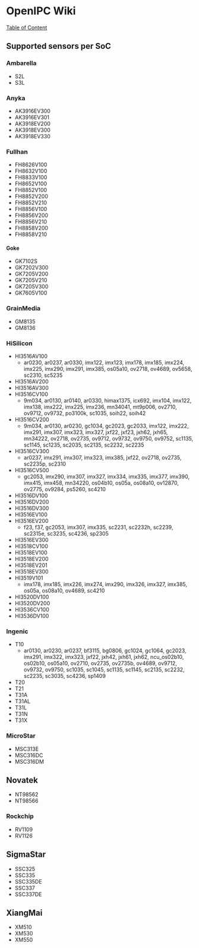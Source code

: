 # OpenIPC Wiki
[Table of Content](../index.md)

## Supported sensors per SoC

### Ambarella

- S2L
- S3L

### Anyka

- AK3916EV300
- AK3916EV301
- AK3918EV200
- AK3918EV300
- AK3918EV330

### Fullhan

- FH8626V100
- FH8632V100
- FH8833V100
- FH8652V100
- FH8852V100
- FH8852V200
- FH8852V210
- FH8856V100
- FH8856V200
- FH8856V210
- FH8858V200
- FH8858V210

#### Goke

- GK7102S
- GK7202V300
- GK7205V200
- GK7205V210
- GK7205V300
- GK7605V100

### GrainMedia

- GM8135
- GM8136

### HiSilicon

- HI3516AV100
  - ar0230, ar0237, ar0330, imx122, imx123, imx178, imx185, imx224, imx225, imx290, imx291, imx385, os05a10, ov2718, ov4689, ov5658, sc2310, sc5235
- HI3516AV200
- HI3516AV300
- HI3516CV100
  - 9m034, ar0130, ar0140, ar0330, himax1375, icx692, imx104, imx122, imx138, imx222, imx225, imx236, mn34041, mt9p006, ov2710, ov9712, ov9732, po3100k, sc1035, soih22, soih42
- HI3516CV200
  - 9m034, ar0130, ar0230, gc1034, gc2023, gc2033, imx122, imx222, imx291, imx307, imx323, imx327, jxf22, jxf23, jxh62, jxh65, mn34222, ov2718, ov2735, ov9712, ov9732, ov9750, ov9752, sc1135, sc1145, sc1235, sc2035, sc2135, sc2232, sc2235 
- HI3516CV300
  - ar0237, imx291, imx307, imx323, imx385, jxf22, ov2718, ov2735, sc2235p, sc2310
- HI3516CV500
  - gc2053, imx290, imx307, imx327, imx334, imx335, imx377, imx390, imx415, imx458, mn34220, os04b10, os05a, os08a10, ov12870, ov2775, ov9284, ps5260, sc4210 
- HI3516DV100
- HI3516DV200
- HI3516DV300
- HI3516EV100
- HI3516EV200
  - f23, f37, gc2053, imx307, imx335, sc2231, sc2232h, sc2239, sc2315e, sc3235, sc4236, sp2305
- HI3516EV300
- HI3518CV100
- HI3518EV100
- HI3518EV200
- HI3518EV201
- HI3518EV300
- HI3519V101
  - imx178, imx185, imx226, imx274, imx290, imx326, imx327, imx385, os05a, os08a10, ov4689, sc4210 
- HI3520DV100
- HI3520DV200
- HI3536CV100
- HI3536DV100

### Ingenic

- T10
  - ar0130, ar0230, ar0237, bf3115, bg0806, gc1024, gc1064, gc2023, imx291, imx322, imx323, jxf22, jxh42, jxh61, jxh62, ncu_os02b10, os02b10, os05a10, ov2710, ov2735, ov2735b, ov4689, ov9712, ov9732, ov9750, sc1035, sc1045, sc1135, sc1145, sc2135, sc2232, sc2235, sc3035, sc4236, sp1409
- T20
- T21
- T31A
- T31AL
- T31L
- T31N
- T31X

### MicroStar

- MSC313E
- MSC316DC
- MSC316DM

## Novatek

- NT98562
- NT98566

### Rockchip

- RV1109
- RV1126

## SigmaStar

- SSC325
- SSC335
- SSC335DE
- SSC337
- SSC337DE

## XiangMai

- XM510
- XM530
- XM550
